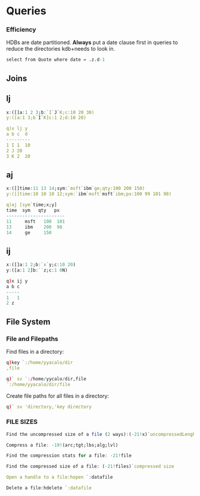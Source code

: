 # Queries

### Efficiency

HDBs are date partitioned.
**Always** put a date clause first in queries to reduce the directories kdb+needs to look in.

```q
select from Quote where date = .z.d-1
```
## Joins

## lj
```q
x:([]a:1 2 3;b:`I`J`K;c:10 20 30)
y:([a:1 3;b`I`K]c:1 2;d:10 20)

q)x lj y
a b c  d
---------
1 I 1  10
2 J 20
3 K 2  20
```
## aj 
```q
x:([]time:11 13 14;sym:`msft`ibm`ge;qty:100 200 150)
y:([]time:10 10 10 12;sym:`ibm`msft`msft`ibm;px:100 99 101 98)

q)aj [sym`time;x;y]
time  sym   qty   px 
----------------------
11     msft   100  101
13     ibm    200  98
14     ge     150
```
## ij
```q
x:([]a:1 2;b:`x`y;c:10 20)
y:([a:1 2]b:``z;c:1 0N)

q)x ij y 
a b c
-----
1   1
2 z
```
## File System

### File and Filepaths

Find files in a directory:
```q
q)key `:/home/yyacalo/dir
,file
```
```q
q)` sv `:/home/yycalo/dir,file
`:/home/yyacalo/dir/file
```
Create file paths for all files in a directory:
```q
q)` sv 'directory,'key directory
```
### FILE SIZES
```q
Find the uncompressed size of a file (2 ways):(-21!x)`uncompressedLenght;hcount `:file

Compress a file: -19!(arc;tgt;lbs;alg;lvl)

Find the compression stats for a file: -21!file

Find the compressed size of a file: (-21!files)`compressed size

Open a handle to a file:hopen `:datafile

Delete a file:hdelete `:datafile
```
